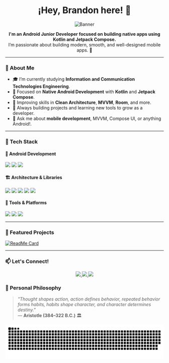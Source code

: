 <!-- Saludo -->
<h1 align="center">¡Hey, Brandon here! 👋</h1>

<!-- Banner -->
<p align="center">
<img src="https://github.com/user-attachments/assets/a7ffbc74-86eb-42af-8fea-a1b9a89cabbb" width="800" alt="Banner" />
</p>


<p align="center">
  <strong>I'm an Android Junior Developer focused on building native apps using Kotlin and Jetpack Compose. </strong><br/>
  I’m passionate about building modern, smooth, and well-designed mobile apps. 📱
</p>

---

### 🧠 About Me
- 🎓 I’m currently studying **Information and Communication Technologies Engineering**.
- 📱 Focused on **Native Android Development** with **Kotlin** and **Jetpack Compose**.
- 🌱 Improving skills in **Clean Architecture**, **MVVM**, **Room**, and more.
- 💼 Always building projects and learning new tools to grow as a developer.
- 💬 Ask me about **mobile development**, MVVM, Compose UI, or anything Android!.

---

### 🚀 Tech Stack

#### 📱 Android Development
<p>
  <img src="https://img.shields.io/badge/Kotlin-%23FFE953.svg?style=for-the-badge&logo=kotlin&logoColor=black"/>
  <img src="https://img.shields.io/badge/Jetpack%20Compose-%23FFE953.svg?style=for-the-badge&logo=jetpack-compose&logoColor=black"/>
  <img src="https://img.shields.io/badge/Android%20Studio-%23FFE953.svg?style=for-the-badge&logo=android-studio&logoColor=black"/>
</p>

#### 🏗️ Architecture & Libraries
<p>
  <img src="https://img.shields.io/badge/MVVM-%23FFE953.svg?style=for-the-badge&logoColor=black"/>
  <img src="https://img.shields.io/badge/Clean%20Architecture-%23FFE953.svg?style=for-the-badge&logoColor=black"/>
  <img src="https://img.shields.io/badge/Room-%23FFE953.svg?style=for-the-badge&logo=android&logoColor=black"/>
  <img src="https://img.shields.io/badge/Retrofit-%23FFE953.svg?style=for-the-badge&logoColor=black"/>
  <img src="https://img.shields.io/badge/Coroutines-%23FFE953.svg?style=for-the-badge&logoColor=black"/>
</p>

#### 🔧 Tools & Platforms
<p>
  <img src="https://img.shields.io/badge/Firebase-%23FFE953.svg?style=for-the-badge&logo=firebase&logoColor=black"/>
  <img src="https://img.shields.io/badge/Git-%23FFE953.svg?style=for-the-badge&logo=git&logoColor=black"/>
  <img src="https://img.shields.io/badge/Figma-%23FFE953.svg?style=for-the-badge&logo=figma&logoColor=black"/>
</p>

---

### 🌟 Featured Projects

[![ReadMe Card](https://github-readme-stats.vercel.app/api/pin/?username=BR444N&repo=dragonball-api-mobile-app&theme=dark)](https://github.com/BR444N/dragonball-api-mobile-app)

---

### 📫 Let's Connect!

<p align="center">
  <a href="https://www.linkedin.com/in/your-profile">
    <img src="https://img.shields.io/badge/LinkedIn-%23FFE953.svg?style=for-the-badge&logo=linkedin&logoColor=black"/>
  </a>
  <a href="mailto:your.email@gmail.com">
    <img src="https://img.shields.io/badge/Gmail-%23FFE953.svg?style=for-the-badge&logo=gmail&logoColor=black"/>
  </a>
  <a href="https://github.com/your-username">
    <img src="https://img.shields.io/badge/GitHub-%23FFE953.svg?style=for-the-badge&logo=github&logoColor=black"/>
  </a>
</p>

### 🔖 Personal Philosophy

> *"Thought shapes action, action defines behavior, repeated behavior forms habits, habits shape character, and character determines destiny."*  
> — **Aristotle (384–322 B.C.)** 🏛️




<!-- ![Snake animation](https://github.com/Pepyn0/Pepyn0/blob/output/github-contribution-grid-snake.svg) -->

<p align="center">
  <img  src="https://raw.githubusercontent.com/Elanza-48/Elanza-48/main/resources/img/github-contribution-grid-snake.svg"
    alt="example" />
</p>


